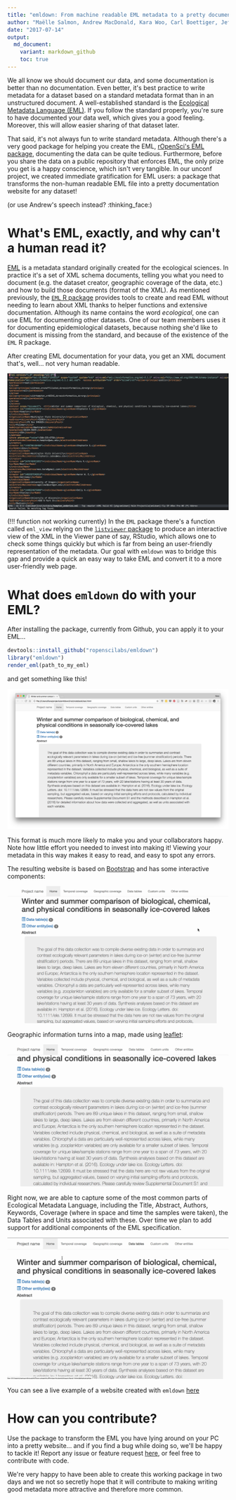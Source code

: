 ```yaml
---
title: "emldown: From machine readable EML metadata to a pretty documentation website"
author: "Maëlle Salmon, Andrew MacDonald, Kara Woo, Carl Boettiger, Jeff Hollister"
date: "2017-07-14"
output:
  md_document:
    variant: markdown_github
    toc: true
---
```


We all know we should document our data, and some documentation is better than no documentation.  Even better, it's best practice to write metadata for a dataset based on a standard metadata format than in an unstructured document. A well-established standard is the [Ecological Metadata Language (EML)](https://knb.ecoinformatics.org/#external//emlparser/docs/index.html). If you follow the standard properly, you're sure to have documented your data well, which gives you a good feeling. Moreover, this will allow easier sharing of that dataset later. 

That said, it's not always fun to write standard metadata. Although there's a very good package for helping you create the EML, [rOpenSci's EML package](https://github.com/ropensci/eml), documenting the data can be quite tedious.  Furthermore, before you share the data on a public repository that enforces EML, the only prize you get is a happy conscience, which isn't very tangible. In our unconf project, we created immediate gratification for EML users: a package that transforms the non-human readable EML file into a pretty documentation website for any dataset! 

(or use Andrew's speech instead? :thinking_face:) <!-- do you have this on video?? If not we should get it and embed the video -->

# What's EML, exactly, and why can't a human read it?

[EML](https://en.wikipedia.org/wiki/Ecological_Metadata_Language) is a metadata standard originally created for the ecological sciences. In practice it's a set of XML schema documents, telling you what you need to document (e.g. the dataset creator, geographic coverage of the data, etc.) and how to build those documents (format of the XML). As mentioned previously, the [`EML` R package](https://ropensci.github.io/EML/) provides tools to create and read EML without needing to learn about XML thanks to helper functions and extensive documentation. Although its name contains the word _ecological_, one can use EML for documenting other datasets.  One of our team members uses it for documenting epidemiological datasets, because nothing she'd like to document is missing from the standard, and because of the existence of the `EML` R package.

After creating EML documentation for your data, you get an XML document that's, well... not very human readable.

![raw eml](figures/screenshot_raw_xml.png)

(!!! function not working currently) In the `EML` package there's a function called `eml_view` relying on the [`listviewer` package](https://github.com/timelyportfolio/listviewer) to produce an interactive view of the XML in the Viewer pane of say, RStudio, which allows one to check some things quickly but which is far from being an user-friendly representation of the metadata.  Our goal with `emldown` was to bridge this gap and provide a quick an easy way to take EML and convert it to a more user-friendly web page.

# What does `emldown` do with your EML?

After installing the package, currently from Github, you can apply it to your EML...

```r
devtools::install_github("ropenscilabs/emldown")
library("emldown")
render_eml(path_to_my_eml)
```

and get something like this!

![emldown](figures/screenshot_emldown.png)

This format is much more likely to make you and your collaborators happy. Note how little effort you needed to invest into making it! Viewing your metadata in this way makes it easy to read, and easy to spot any errors.

The resulting website is based on [Bootstrap](https://getbootstrap.com/) and has some interactive components:

![demo1](figures/emldown_demo1.gif)

Geographic information turns into a map, made using [leaflet](https://rstudio.github.io/leaflet/):

![demo2](figures/emldown_demo2.gif)

Right now, we are able to capture some of the most common parts of Ecological Metadata Language, including the Title, Abstract, Authors, Keywords, Coverage (where in space and time the samples were taken), the Data Tables and Units associated with these. Over time we plan to add support for additional components of the EML specification.

![demo3](figures/emldown_demo3.gif)


You can see a live example of a website created with `emldown` [here](http://aammd.info/emldown/test.html)

# How can you contribute?

Use the package to transform the EML you have lying around on your PC into a pretty website... and if you find a bug while doing so, we'll be happy to tackle it! Report any issue or feature request [here](https://github.com/ropenscilabs/emldown/issues), or feel free to contribute with code.

We're very happy to have been able to create this working package in two days and we not so secretly hope that it will contribute to making writing good metadata more attractive and therefore more common. 
